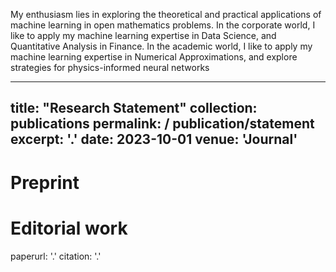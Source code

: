 My enthusiasm lies in exploring the theoretical and
practical applications of machine learning in open mathematics problems. In the corporate world, I like to apply my machine learning expertise in Data Science, and Quantitative Analysis in Finance. In the academic world, I like to apply my machine learning expertise in Numerical Approximations, and explore strategies for physics-informed neural networks

---
title: "Research Statement"
collection: publications
permalink: / publication/statement
excerpt: '.'
date: 2023-10-01
venue: 'Journal'
---

Preprint
=====

Editorial work
=====

paperurl: '.'
citation: '.'

